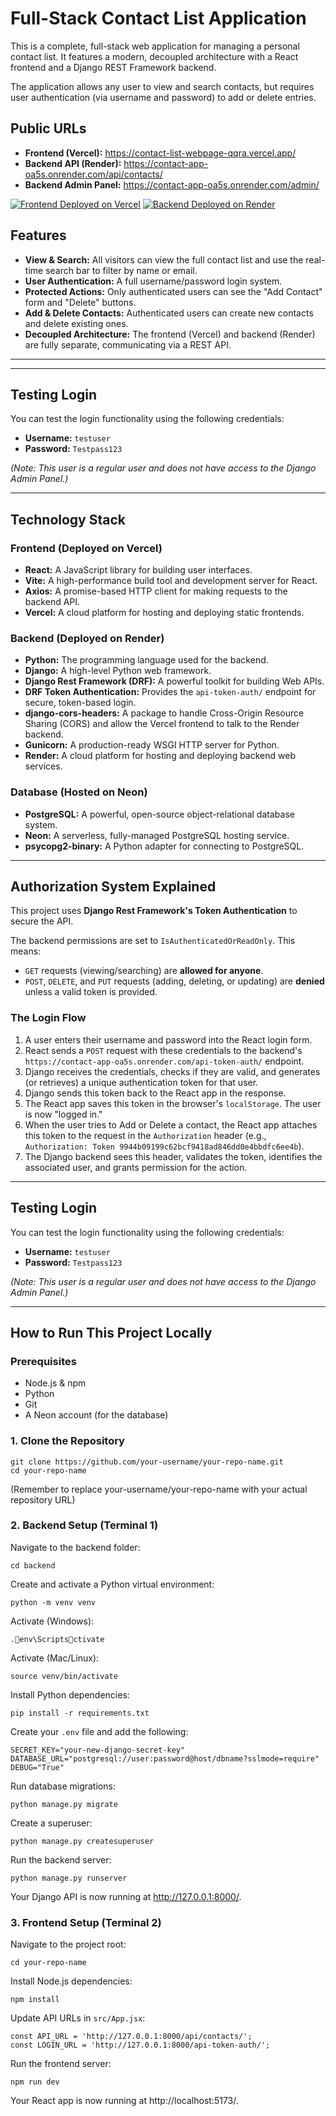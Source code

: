 # Full-Stack Contact List Application

This is a complete, full-stack web application for managing a personal contact list. It features a modern, decoupled architecture with a React frontend and a Django REST Framework backend.

The application allows any user to view and search contacts, but requires user authentication (via username and password) to add or delete entries.

## Public URLs

* **Frontend (Vercel):** https://contact-list-webpage-qqra.vercel.app/
* **Backend API (Render):** https://contact-app-oa5s.onrender.com/api/contacts/
* **Backend Admin Panel:** https://contact-app-oa5s.onrender.com/admin/

[![Frontend Deployed on Vercel](https://img.shields.io/badge/Frontend-Vercel-black?logo=vercel)](https://contact-list-webpage-qqra.vercel.app/)
[![Backend Deployed on Render](https://img.shields.io/badge/Backend-Render-46E3B7?logo=render)](https://contact-app-oa5s.onrender.com/api/contacts/)

## Features

* **View & Search:** All visitors can view the full contact list and use the real-time search bar to filter by name or email.
* **User Authentication:** A full username/password login system.
* **Protected Actions:** Only authenticated users can see the "Add Contact" form and "Delete" buttons.
* **Add & Delete Contacts:** Authenticated users can create new contacts and delete existing ones.
* **Decoupled Architecture:** The frontend (Vercel) and backend (Render) are fully separate, communicating via a REST API.

---

---

## Testing Login

You can test the login functionality using the following credentials:
* **Username:** `testuser`
* **Password:** `Testpass123`

*(Note: This user is a regular user and does not have access to the Django Admin Panel.)*

---

## Technology Stack

### Frontend (Deployed on Vercel)
* **React:** A JavaScript library for building user interfaces.
* **Vite:** A high-performance build tool and development server for React.
* **Axios:** A promise-based HTTP client for making requests to the backend API.
* **Vercel:** A cloud platform for hosting and deploying static frontends.

### Backend (Deployed on Render)
* **Python:** The programming language used for the backend.
* **Django:** A high-level Python web framework.
* **Django Rest Framework (DRF):** A powerful toolkit for building Web APIs.
* **DRF Token Authentication:** Provides the `api-token-auth/` endpoint for secure, token-based login.
* **django-cors-headers:** A package to handle Cross-Origin Resource Sharing (CORS) and allow the Vercel frontend to talk to the Render backend.
* **Gunicorn:** A production-ready WSGI HTTP server for Python.
* **Render:** A cloud platform for hosting and deploying backend web services.

### Database (Hosted on Neon)
* **PostgreSQL:** A powerful, open-source object-relational database system.
* **Neon:** A serverless, fully-managed PostgreSQL hosting service.
* **psycopg2-binary:** A Python adapter for connecting to PostgreSQL.

---

## Authorization System Explained

This project uses **Django Rest Framework's Token Authentication** to secure the API.

The backend permissions are set to `IsAuthenticatedOrReadOnly`. This means:
* `GET` requests (viewing/searching) are **allowed for anyone**.
* `POST`, `DELETE`, and `PUT` requests (adding, deleting, or updating) are **denied** unless a valid token is provided.

### The Login Flow

1.  A user enters their username and password into the React login form.
2.  React sends a `POST` request with these credentials to the backend's `https://contact-app-oa5s.onrender.com/api-token-auth/` endpoint.
3.  Django receives the credentials, checks if they are valid, and generates (or retrieves) a unique authentication token for that user.
4.  Django sends this token back to the React app in the response.
5.  The React app saves this token in the browser's `localStorage`. The user is now "logged in."
6.  When the user tries to Add or Delete a contact, the React app attaches this token to the request in the `Authorization` header (e.g., `Authorization: Token 9944b09199c62bcf9418ad846dd0e4bbdfc6ee4b`).
7.  The Django backend sees this header, validates the token, identifies the associated user, and grants permission for the action.

---

## Testing Login

You can test the login functionality using the following credentials:
* **Username:** `testuser`
* **Password:** `Testpass123`

*(Note: This user is a regular user and does not have access to the Django Admin Panel.)*

---

## How to Run This Project Locally

### Prerequisites

* Node.js & npm
* Python
* Git
* A Neon account (for the database)

### 1. Clone the Repository

```
git clone https://github.com/your-username/your-repo-name.git
cd your-repo-name
```

(Remember to replace your-username/your-repo-name with your actual repository URL)

### 2. Backend Setup (Terminal 1)

Navigate to the backend folder:
```
cd backend
```

Create and activate a Python virtual environment:
```
python -m venv venv
```

Activate (Windows):
```
.env\Scriptsctivate
```

Activate (Mac/Linux):
```
source venv/bin/activate
```

Install Python dependencies:
```
pip install -r requirements.txt
```

Create your `.env` file and add the following:

```
SECRET_KEY="your-new-django-secret-key"
DATABASE_URL="postgresql://user:password@host/dbname?sslmode=require"
DEBUG="True"
```

Run database migrations:
```
python manage.py migrate
```

Create a superuser:
```
python manage.py createsuperuser
```

Run the backend server:
```
python manage.py runserver
```

Your Django API is now running at http://127.0.0.1:8000/.

### 3. Frontend Setup (Terminal 2)

Navigate to the project root:
```
cd your-repo-name
```

Install Node.js dependencies:
```
npm install
```

Update API URLs in `src/App.jsx`:
```
const API_URL = 'http://127.0.0.1:8000/api/contacts/';
const LOGIN_URL = 'http://127.0.0.1:8000/api-token-auth/';
```

Run the frontend server:
```
npm run dev
```

Your React app is now running at http://localhost:5173/.
